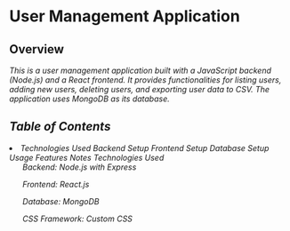 <h1>User Management Application</h1>
<h2>Overview</h2>

<i>This is a user management application built with a JavaScript backend (Node.js) and a React frontend. It provides functionalities for listing users, adding new users, deleting users, and exporting user data to CSV. The application uses MongoDB as its database.<i>

<h2>Table of Contents</h2>
<li>
Technologies Used
Backend Setup
Frontend Setup
Database Setup
Usage
Features
Notes
Technologies Used
<ol>Backend: Node.js with Express</ol>
<ol>Frontend: React.js</ol>
<ol>Database: MongoDB</ol>
<ol>CSS Framework: Custom CSS</ol>
</li>
